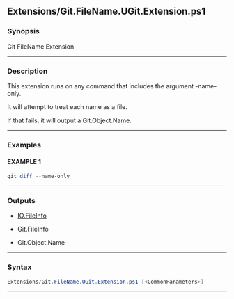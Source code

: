 
Extensions/Git.FileName.UGit.Extension.ps1
------------------------------------------
### Synopsis
Git FileName Extension

---
### Description

This extension runs on any command that includes the argument -name-only.

It will attempt to treat each name as a file.

If that fails, it will output a Git.Object.Name.

---
### Examples
#### EXAMPLE 1
```PowerShell
git diff --name-only
```

---
### Outputs
* [IO.FileInfo](https://learn.microsoft.com/en-us/dotnet/api/System.IO.FileInfo)


* Git.FileInfo


* Git.Object.Name




---
### Syntax
```PowerShell
Extensions/Git.FileName.UGit.Extension.ps1 [<CommonParameters>]
```
---




